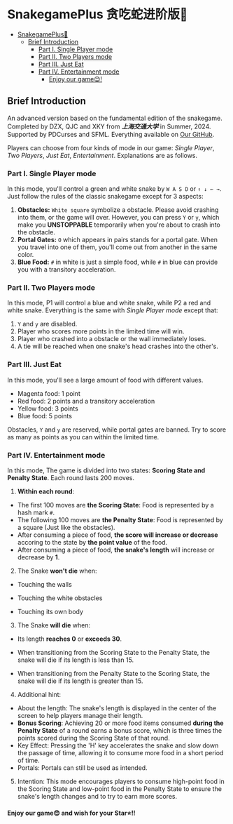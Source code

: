 # SnakegamePlus 贪吃蛇进阶版🐍

- [SnakegamePlus🐍](#snakegameplus)
  - [Brief Introduction](#brief-introduction)
    - [Part I. Single Player mode](#part-i-single-player-mode)
    - [Part II. Two Players mode](#part-ii-two-players-mode)
    - [Part III. Just Eat](#part-iii-just-eat)
    - [Part IV. Entertainment mode](#part-iv-entertainment-mode)
      - [Enjoy our game😊!](#enjoy-our-game)

## Brief Introduction

An advanced version based on the fundamental edition of the snakegame.
Completed by DZX, QJC and XKY from ***上海交通大学*** in Summer, 2024. 
Supported by PDCurses and SFML.
Everything available on [Our GitHub](https://github.com/PasserbyZzz/SnakegamePlus).

Players can choose from four kinds of mode in our game: *Single Player*, *Two Players*, *Just Eat*, *Entertainment*.
Explanations are as follows.

### Part I. Single Player mode
In this mode, you'll control a green and white snake by `W A S D` or `↑ ↓ ← →`. Just follow the rules of the classic snakegame except for 3 aspects:

1. **Obstacles:** `White square` symbolize a obstacle. Please avoid crashing into them, or the game will over. However, you can press `Y` or `y`, which make you **UNSTOPPABLE** temporarily when you're about to crash into the obstacle. 
2. **Portal Gates:** `O` which appears in pairs stands for a portal gate. When you travel into one of them, you'll come out from another in the same color. 
3. **Blue Food:** `#` in white is just a simple food, while `#` in blue can provide you with a transitory acceleration. 

### Part II. Two Players mode
In this mode, P1 will control a blue and white snake, while P2 a red and white snake. Everything is the same with *Single Player mode* except that:
1.  `Y` and `y` are disabled. 
2.  Player who scores more points in the limited time will win. 
3.  Player who crashed into a obstacle or the wall immediately loses. 
4.  A tie will be reached when one snake's head crashes into the other's.

### Part III. Just Eat
In this mode, you'll see a large amount of food with different values.
 - Magenta food: 1 point
 - Red food: 2 points and a transitory acceleration
 - Yellow food: 3 points
 - Blue food: 5 points
  
  Obstacles, `Y` and `y` are reserved,  while portal gates are banned. Try to score as many as points as you can within the limited time.

### Part IV. Entertainment mode
In this mode, The game is divided into two states: **Scoring State and Penalty State**. Each round lasts 200 moves.

1. **Within each round**:

 - The first 100 moves are **the Scoring State**: Food is represented by a hash mark `#`.
 - The following 100 moves are **the Penalty State**: Food is represented by a square (Just like the obstacles).
 - After consuming a piece of food, **the score will increase or decrease**  accoring to the state by **the point value** of the food.
 - After consuming a piece of food, **the snake's length** will increase or decrease by **1**.


2. The Snake **won't die** when: 
- Touching the walls

- Touching the white obstacles

- Touching its own body
  
3. The Snake **will die** when:

- Its length **reaches 0** or **exceeds 30**.

- When transitioning from the Scoring State to the Penalty State, the snake will die if its length is less than 15.

- When transitioning from the Penalty State to the Scoring State, the snake will die if its length is greater than 15.

4. Additional hint:
-  About the length: The snake's length is displayed in the center of the screen to help players manage their length.
- **Bonus Scoring**: Achieving 20 or more food items consumed **during the Penalty State** of a round earns a bonus score, which is three times the points scored during the Scoring State of that round.
- Key Effect: Pressing the 'H' key accelerates the snake and slow down the passage of time, allowing it to consume more food in a short period of time.
- Portals: Portals can still be used as intended.

5.  Intention: This mode encourages players to consume high-point food in the Scoring State and low-point food in the Penalty State to ensure the snake's length changes and to try to earn more scores.

#### Enjoy our game😊 and wish for your Star⭐!!
